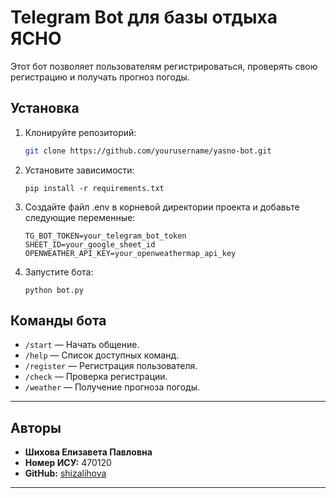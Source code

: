# Telegram Bot для базы отдыха ЯСНО

Этот бот позволяет пользователям регистрироваться, проверять свою регистрацию и получать прогноз погоды.

## Установка

1. Клонируйте репозиторий:
   ```bash
   git clone https://github.com/yourusername/yasno-bot.git
2. Установите зависимости:
   ```
   pip install -r requirements.txt
3. Создайте файл .env в корневой директории проекта и добавьте следующие переменные:
   ```
   TG_BOT_TOKEN=your_telegram_bot_token
   SHEET_ID=your_google_sheet_id
   OPENWEATHER_API_KEY=your_openweathermap_api_key
4. Запустите бота:
   ```
   python bot.py
## Команды бота

- `/start` — Начать общение.  
- `/help` — Список доступных команд.  
- `/register` — Регистрация пользователя.  
- `/check` — Проверка регистрации.  
- `/weather` — Получение прогноза погоды.  

---

## Авторы

- **Шихова Елизавета Павловна**  
- **Номер ИСУ:** 470120
-  **GitHub:** [shizalihova](https://github.com/shizalihova)

---